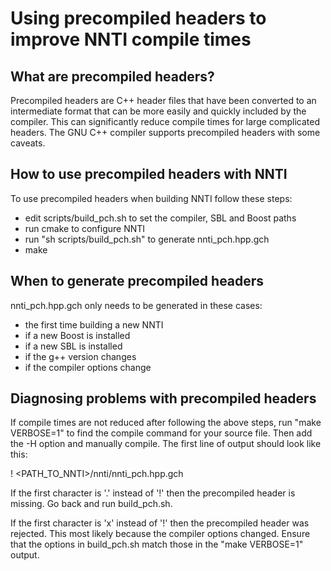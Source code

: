 # Using precompiled headers to improve NNTI compile times

## What are precompiled headers?

Precompiled headers are C++ header files that have been converted to 
an intermediate format that can be more easily and quickly included 
by the compiler.  This can significantly reduce compile times for 
large complicated headers.  The GNU C++ compiler supports 
precompiled headers with some caveats.

## How to use precompiled headers with NNTI

To use precompiled headers when building NNTI follow these steps:
- edit scripts/build_pch.sh to set the compiler, SBL and Boost paths
- run cmake to configure NNTI
- run "sh scripts/build_pch.sh" to generate nnti_pch.hpp.gch
- make

## When to generate precompiled headers

nnti_pch.hpp.gch only needs to be generated in these cases:
- the first time building a new NNTI
- if a new Boost is installed
- if a new SBL is installed
- if the g++ version changes
- if the compiler options change

## Diagnosing problems with precompiled headers

If compile times are not reduced after following the above steps, 
run "make VERBOSE=1" to find the compile command for your source 
file.  Then add the -H option and manually compile.  The first 
line of output should look like this:
 
! <PATH_TO_NNTI>/nnti/nnti_pch.hpp.gch

If the first character is '.' instead of '!' then the precompiled 
header is missing.  Go back and run build_pch.sh. 

If the first character is 'x' instead of '!' then the precompiled 
header was rejected.  This most likely because the compiler options 
changed.  Ensure that the options in build_pch.sh match those in 
the "make VERBOSE=1" output.
